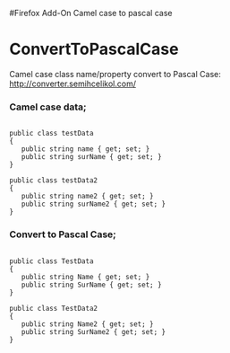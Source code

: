 #Firefox Add-On Camel case to pascal case

# ConvertToPascalCase
Camel case class name/property convert to Pascal Case: http://converter.semihcelikol.com/


<h3>Camel case data;</h3>

```

public class testData
{
   public string name { get; set; }
   public string surName { get; set; }
}

public class testData2
{
   public string name2 { get; set; }
   public string surName2 { get; set; }
}
```

<h3>Convert to Pascal Case;</h3>

```

public class TestData
{
   public string Name { get; set; }
   public string SurName { get; set; }
}

public class TestData2
{
   public string Name2 { get; set; }
   public string SurName2 { get; set; }
}
```
